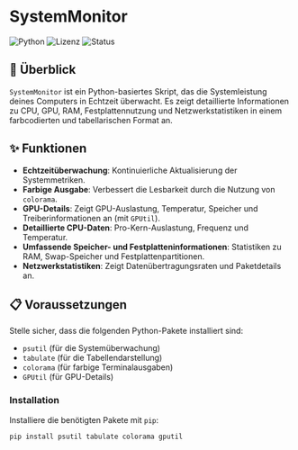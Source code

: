 # SystemMonitor

![Python](https://img.shields.io/badge/Python-3.7%2B-blue)
![Lizenz](https://img.shields.io/badge/Lizenz-MIT-green)
![Status](https://img.shields.io/badge/Status-Aktiv-brightgreen)

## 📝 Überblick
`SystemMonitor` ist ein Python-basiertes Skript, das die Systemleistung deines Computers in Echtzeit überwacht. Es zeigt detaillierte Informationen zu CPU, GPU, RAM, Festplattennutzung und Netzwerkstatistiken in einem farbcodierten und tabellarischen Format an.

## ✨ Funktionen
- **Echtzeitüberwachung**: Kontinuierliche Aktualisierung der Systemmetriken.
- **Farbige Ausgabe**: Verbessert die Lesbarkeit durch die Nutzung von `colorama`.
- **GPU-Details**: Zeigt GPU-Auslastung, Temperatur, Speicher und Treiberinformationen an (mit `GPUtil`).
- **Detaillierte CPU-Daten**: Pro-Kern-Auslastung, Frequenz und Temperatur.
- **Umfassende Speicher- und Festplatteninformationen**: Statistiken zu RAM, Swap-Speicher und Festplattenpartitionen.
- **Netzwerkstatistiken**: Zeigt Datenübertragungsraten und Paketdetails an.

## 📋 Voraussetzungen
Stelle sicher, dass die folgenden Python-Pakete installiert sind:
- `psutil` (für die Systemüberwachung)
- `tabulate` (für die Tabellendarstellung)
- `colorama` (für farbige Terminalausgaben)
- `GPUtil` (für GPU-Details)

### Installation
Installiere die benötigten Pakete mit `pip`:
```bash
pip install psutil tabulate colorama gputil
